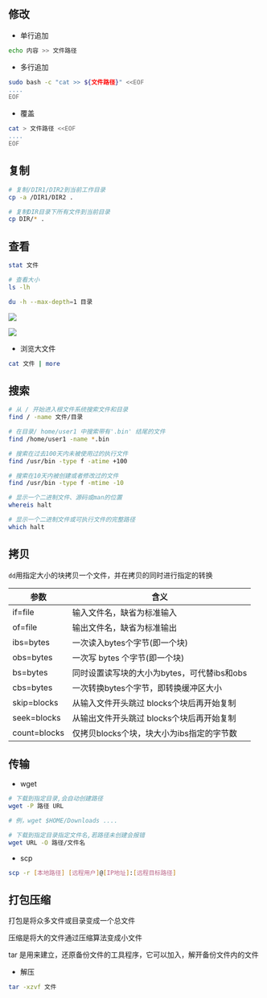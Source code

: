 <!--
 * @Description: 
 * @Version: 1.0
 * @Author: DaLao
 * @Email: dalao_li@163.com
 * @Date: 2021-01-16 17:59:34
 * @LastEditors: DaLao
 * @LastEditTime: 2021-12-27 23:26:33
-->

## 修改

- 单行追加
```sh
echo 内容 >> 文件路径
```

- 多行追加
  
```sh
sudo bash -c "cat >> ${文件路径}" <<EOF
....
EOF
```

- 覆盖
  
```sh
cat > 文件路径 <<EOF
....
EOF
```

## 复制

```sh
# 复制/DIR1/DIR2到当前工作目录
cp -a /DIR1/DIR2 .

# 复制DIR目录下所有文件到当前目录
cp DIR/* .
```

## 查看

```sh
stat 文件

# 查看大小
ls -lh

du -h --max-depth=1 目录
```
![](https://cdn.hurra.ltd/img/20210926213852.png)

![](https://cdn.hurra.ltd/img/20210926213804.png)

- 浏览大文件

```sh
cat 文件 | more
```

## 搜索

```sh
# 从 / 开始进入根文件系统搜索文件和目录
find / -name 文件/目录 

# 在目录/ home/user1 中搜索带有'.bin' 结尾的文件
find /home/user1 -name *.bin

# 搜索在过去100天内未被使用过的执行文件
find /usr/bin -type f -atime +100

# 搜索在10天内被创建或者修改过的文件
find /usr/bin -type f -mtime -10

# 显示一个二进制文件、源码或man的位置
whereis halt

# 显示一个二进制文件或可执行文件的完整路径
which halt
```

## 拷贝

`dd`用指定大小的块拷贝一个文件，并在拷贝的同时进行指定的转换

| 参数         | 含义                                        |
| ------------ | ------------------------------------------- |
| if=file      | 输入文件名，缺省为标准输入                  |
| of=file      | 输出文件名，缺省为标准输出                  |
| ibs=bytes    | 一次读入bytes个字节(即一个块)               |
| obs=bytes    | 一次写 bytes 个字节(即一个块)               |
| bs=bytes     | 同时设置读写块的大小为bytes，可代替ibs和obs |
| cbs=bytes    | 一次转换bytes个字节，即转换缓冲区大小       |
| skip=blocks  | 从输入文件开头跳过 blocks个块后再开始复制   |
| seek=blocks  | 从输出文件开头跳过 blocks个块后再开始复制   |
| count=blocks | 仅拷贝blocks个块，块大小为ibs指定的字节数   |

## 传输

- wget

```sh
# 下载到指定目录,会自动创建路径
wget -P 路径 URL

# 例，wget $HOME/Downloads ....
```
```sh
# 下载到指定目录指定文件名,若路径未创建会报错
wget URL -O 路径/文件名
```

- scp

```sh
scp -r [本地路径] [远程用户]@[IP地址]:[远程目标路径]
```

## 打包压缩

打包是将众多文件或目录变成一个总文件

压缩是将大的文件通过压缩算法变成小文件

tar 是用来建立，还原备份文件的工具程序，它可以加入，解开备份文件内的文件

- 解压
  
```sh
tar -xzvf 文件
```